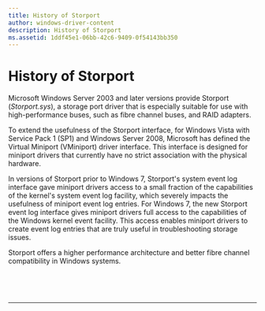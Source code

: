 ```yaml
---
title: History of Storport
author: windows-driver-content
description: History of Storport
ms.assetid: 1ddf45e1-06bb-42c6-9409-0f54143bb350
---
```


# History of Storport


Microsoft Windows Server 2003 and later versions provide Storport (*Storport.sys*), a storage port driver that is especially suitable for use with high-performance buses, such as fibre channel buses, and RAID adapters.

To extend the usefulness of the Storport interface, for Windows Vista with Service Pack 1 (SP1) and Windows Server 2008, Microsoft has defined the Virtual Miniport (VMiniport) driver interface. This interface is designed for miniport drivers that currently have no strict association with the physical hardware.

In versions of Storport prior to Windows 7, Storport's system event log interface gave miniport drivers access to a small fraction of the capabilities of the kernel's system event log facility, which severely impacts the usefulness of miniport event log entries. For Windows 7, the new Storport event log interface gives miniport drivers full access to the capabilities of the Windows kernel event facility. This access enables miniport drivers to create event log entries that are truly useful in troubleshooting storage issues.

Storport offers a higher performance architecture and better fibre channel compatibility in Windows systems.

 

 


--------------------


